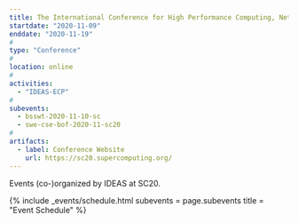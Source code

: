 ```yaml
---
title: The International Conference for High Performance Computing, Networking, Storage, and Analysis (SC20)
startdate: "2020-11-09"
enddate: "2020-11-19"
#
type: "Conference" 
#
location: online
#
activities:
  - "IDEAS-ECP"
#
subevents:
  - bsswt-2020-11-10-sc
  - swe-cse-bof-2020-11-sc20
#
artifacts:
  - label: Conference Website
    url: https://sc20.supercomputing.org/
---
```


Events (co-)organized by IDEAS at SC20.

{% include _events/schedule.html
   subevents = page.subevents
   title = "Event Schedule"
%}
